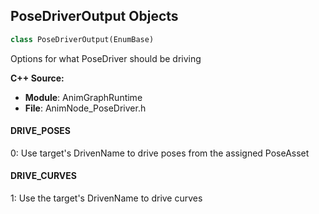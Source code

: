 ## PoseDriverOutput Objects

```python
class PoseDriverOutput(EnumBase)
```

Options for what PoseDriver should be driving

**C++ Source:**

- **Module**: AnimGraphRuntime
- **File**: AnimNode_PoseDriver.h

<a id="unreal.PoseDriverOutput.DRIVE_POSES"></a>

#### DRIVE_POSES

0: Use target's DrivenName to drive poses from the assigned PoseAsset

<a id="unreal.PoseDriverOutput.DRIVE_CURVES"></a>

#### DRIVE_CURVES

1: Use the target's DrivenName to drive curves

<a id="unreal.SequenceEvalReinit"></a>